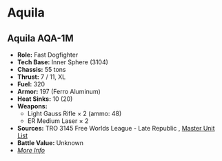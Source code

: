 # Aquila 

## Aquila AQA-1M 

- **Role:** Fast Dogfighter 
- **Tech Base:** Inner Sphere (3104) 
- **Chassis:** 55 tons 
- **Thrust:** 7 / 11, XL 
- **Fuel:** 320 
- **Armor:** 197 (Ferro Aluminum) 
- **Heat Sinks:** 10 (20) 
- **Weapons:** 
  - Light Gauss Rifle × 2 (ammo: 48) 
  - ER Medium Laser × 2 
- **Sources:** TRO 3145 Free Worlds League - Late Republic , [Master Unit List](http://masterunitlist.info/Unit/Details/6518) 
- **Battle Value:** Unknown 
- [*More Info*](aquila/aquila_aqa-1m.md) 

